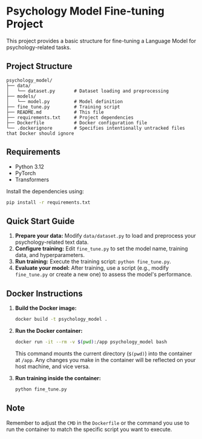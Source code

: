 # Psychology Model Fine-tuning Project

This project provides a basic structure for fine-tuning a Language Model for psychology-related tasks.

## Project Structure

```
psychology_model/
├── data/
│   └── dataset.py       # Dataset loading and preprocessing
├── models/
│   └── model.py         # Model definition
├── fine_tune.py         # Training script
├── README.md            # This file
├── requirements.txt     # Project dependencies
├── Dockerfile           # Docker configuration file
└── .dockerignore        # Specifies intentionally untracked files that Docker should ignore
```

## Requirements

- Python 3.12
- PyTorch
- Transformers

Install the dependencies using:

```bash
pip install -r requirements.txt
```

## Quick Start Guide

1.  **Prepare your data:** Modify `data/dataset.py` to load and preprocess your psychology-related text data.
2.  **Configure training:** Edit `fine_tune.py` to set the model name, training data, and hyperparameters.
3.  **Run training:** Execute the training script: `python fine_tune.py`.
4.  **Evaluate your model:** After training, use a script (e.g., modify `fine_tune.py` or create a new one) to assess the model's performance.

## Docker Instructions

1.  **Build the Docker image:**

    ```bash
    docker build -t psychology_model .
    ```

2.  **Run the Docker container:**

    ```bash
    docker run -it --rm -v $(pwd):/app psychology_model bash
    ```

    This command mounts the current directory (`$(pwd)`) into the container at `/app`. Any changes you make in the container will be reflected on your host machine, and vice versa.

3.  **Run training inside the container:**
    ```bash
    python fine_tune.py
    ```

## Note

Remember to adjust the `CMD` in the `Dockerfile` or the command you use to run the container to match the specific script you want to execute.
